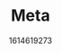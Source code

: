 ---
title: "Meta"
description: "News About the Site"
searchHidden: true
draft: false
date: 1614619273
ShowBreadCrumbs: false
---